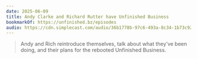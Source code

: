 ```yaml
---
date: 2025-06-09
title: Andy Clarke and Richard Rutter have Unfinished Business
bookmarkOf: https://unfinished.bz/episodes
audio: https://cdn.simplecast.com/audio/36b1778b-97c6-493a-8c34-1b73c922224c/episodes/248effac-4715-4843-ab45-c330ddf5ce1b/audio/4d444091-bded-474b-8f6e-eecfda9f8065/default_tc.mp3
---
```


> Andy and Rich reintroduce themselves, talk about what they’ve been doing, and their plans for the rebooted Unfinished Business.
